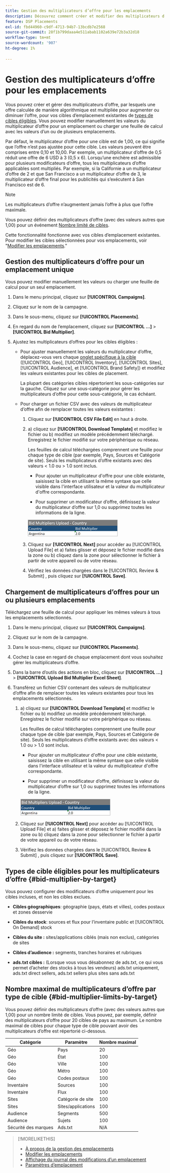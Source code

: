 ```yaml
---
title: Gestion des multiplicateurs d’offre pour les emplacements
description: Découvrez comment créer et modifier des multiplicateurs d’offre pour vos cibles d’emplacement.
feature: DSP Placements
exl-id: fbd44960-c9df-4713-94b7-13bcdb7e2568
source-git-commit: 28f1b799daaa4e511abab1102a639e72b3a32d18
workflow-type: tm+mt
source-wordcount: '907'
ht-degree: 1%

---
```


# Gestion des multiplicateurs d’offre pour les emplacements

Vous pouvez créer et gérer des multiplicateurs d’offre, par lesquels une offre calculée de manière algorithmique est multipliée pour augmenter ou diminuer l’offre, pour vos cibles d’emplacement existantes de [types de cibles éligibles](#bid-multiplier-by-target). Vous pouvez modifier manuellement les valeurs du multiplicateur d’offre pour un emplacement ou charger une feuille de calcul avec les valeurs d’un ou de plusieurs emplacements.

Par défaut, le multiplicateur d’offre pour une cible est de 1,00, ce qui signifie que l’offre n’est pas ajustée pour cette cible. Les valeurs peuvent être comprises entre 0,10 et 10,00. Par exemple, un multiplicateur d’offre de 0,5 réduit une offre de 6 USD à 3 (0,5 x 6). Lorsqu’une enchère est admissible pour plusieurs modificateurs d’offre, tous les multiplicateurs d’offre applicables sont multipliés. Par exemple, si la Californie a un multiplicateur d’offre de 2 et que San Francisco a un multiplicateur d’offre de 3, le multiplicateur d’offre final pour les publicités qui s’exécutent à San Francisco est de 6.

>[!NOTE]
>
>Les multiplicateurs d’offre n’augmentent jamais l’offre à plus que l’offre maximale.

Vous pouvez définir des multiplicateurs d’offre (avec des valeurs autres que 1,00) pour un événement [Nombre limité de cibles](#bid-multiplier-limits-by-target).

Cette fonctionnalité fonctionne avec vos cibles d’emplacement existantes. Pour modifier les cibles sélectionnées pour vos emplacements, voir &quot;[Modifier les emplacements](/help/dsp/campaign-management/placements/placement-edit.md).&quot;

## Gestion des multiplicateurs d’offre pour un emplacement unique

Vous pouvez modifier manuellement les valeurs ou charger une feuille de calcul pour un seul emplacement.

1. Dans le menu principal, cliquez sur **[!UICONTROL Campaigns]**.

1. Cliquez sur le nom de la campagne.

1. Dans le sous-menu, cliquez sur **[!UICONTROL Placements]**.

1. En regard du nom de l’emplacement, cliquez sur  **[!UICONTROL ...]** > **[!UICONTROL Bid Multiplier]**.

1. Ajustez les multiplicateurs d’offres pour les cibles éligibles :

   * Pour ajuster manuellement les valeurs du multiplicateur d’offre, déplacez-vous vers chaque [onglet spécifique à la cible](#bid-multiplier-by-target) ([!UICONTROL Geo], [!UICONTROL Inventory], [!UICONTROL Sites], [!UICONTROL Audience], et [!UICONTROL Brand Safety]) et modifiez les valeurs existantes pour les cibles de placement.

     La plupart des catégories cibles répertorient les sous-catégories sur la gauche. Cliquez sur une sous-catégorie pour gérer les multiplicateurs d’offre pour cette sous-catégorie, le cas échéant.

   * Pour charger un fichier CSV avec des valeurs de multiplicateur d’offre afin de remplacer toutes les valeurs existantes :

      1. Cliquez sur **[!UICONTROL CSV File Edit]** en haut à droite.

      1. a) cliquez sur **[!UICONTROL Download Template]** et modifiez le fichier ou b) modifiez un modèle précédemment téléchargé. Enregistrez le fichier modifié sur votre périphérique ou réseau.

         Les feuilles de calcul téléchargées comprennent une feuille pour chaque type de cible (par exemple, Pays, Sources et Catégorie de site). Seuls les multiplicateurs d’offre existants avec des valeurs &lt; 1.0 ou > 1.0 sont inclus.

         * Pour ajouter un multiplicateur d&#39;offre pour une cible existante, saisissez la cible en utilisant la même syntaxe que celle visible dans l&#39;interface utilisateur et la valeur du multiplicateur d&#39;offre correspondante.

         * Pour supprimer un modificateur d’offre, définissez la valeur du multiplicateur d’offre sur 1,0 ou supprimez toutes les informations de la ligne.

         ![Exemple de ligne dans un fichier de feuille de calcul de multiplicateur d’offre](/help/dsp/assets/bid-multiplier-spreadsheet.png "Exemple de ligne dans un fichier de feuille de calcul de multiplicateur d’offre")

      1. Cliquez sur **[!UICONTROL Next]** pour accéder au [!UICONTROL Upload File] et a) faites glisser et déposez le fichier modifié dans la zone ou b) cliquez dans la zone pour sélectionner le fichier à partir de votre appareil ou de votre réseau.

      1. Vérifiez les données chargées dans le [!UICONTROL Review & Submit] , puis cliquez sur **[!UICONTROL Save]**.

## Chargement de multiplicateurs d’offres pour un ou plusieurs emplacements

Téléchargez une feuille de calcul pour appliquer les mêmes valeurs à tous les emplacements sélectionnés.

1. Dans le menu principal, cliquez sur **[!UICONTROL Campaigns]**.

1. Cliquez sur le nom de la campagne.

1. Dans le sous-menu, cliquez sur **[!UICONTROL Placements]**.

1. Cochez la case en regard de chaque emplacement dont vous souhaitez gérer les multiplicateurs d’offre.

1. Dans la barre d’outils des actions en bloc, cliquez sur **[!UICONTROL ...]** > **[!UICONTROL Upload Bid Multiplier Excel Sheet]**.

1. Transférez un fichier CSV contenant des valeurs de multiplicateur d’offre afin de remplacer toutes les valeurs existantes pour tous les emplacements sélectionnés.

   1. a) cliquez sur **[!UICONTROL Download Template]** et modifiez le fichier ou b) modifiez un modèle précédemment téléchargé. Enregistrez le fichier modifié sur votre périphérique ou réseau.

      Les feuilles de calcul téléchargées comprennent une feuille pour chaque type de cible (par exemple, Pays, Sources et Catégorie de site). Seuls les multiplicateurs d’offre existants avec des valeurs &lt; 1.0 ou > 1.0 sont inclus.

      * Pour ajouter un multiplicateur d&#39;offre pour une cible existante, saisissez la cible en utilisant la même syntaxe que celle visible dans l&#39;interface utilisateur et la valeur du multiplicateur d&#39;offre correspondante.

      * Pour supprimer un modificateur d’offre, définissez la valeur du multiplicateur d’offre sur 1,0 ou supprimez toutes les informations de la ligne.

      ![Exemple de ligne dans un fichier de feuille de calcul de multiplicateur d’offre](/help/dsp/assets/bid-multiplier-spreadsheet.png "Exemple de ligne dans un fichier de feuille de calcul de multiplicateur d’offre")

   1. Cliquez sur **[!UICONTROL Next]** pour accéder au [!UICONTROL Upload File] et a) faites glisser et déposez le fichier modifié dans la zone ou b) cliquez dans la zone pour sélectionner le fichier à partir de votre appareil ou de votre réseau.

   1. Vérifiez les données chargées dans le [!UICONTROL Review & Submit] , puis cliquez sur **[!UICONTROL Save]**.

## Types de cible éligibles pour les multiplicateurs d’offre {#bid-multiplier-by-target}

Vous pouvez configurer des modificateurs d’offre uniquement pour les cibles incluses, et non les cibles exclues.

* **Cibles géographiques**: géographie (pays, états et villes), codes postaux et zones desservie

* **Cibles du stock**: sources et flux pour l’inventaire public et [!UICONTROL On Demand] stock

* **Cibles du site :** sites/applications ciblés (mais non exclus), catégories de sites

* **Cibles d’audience :** segments, tranches horaires et rubriques

* **ads.txt cibles :** (Lorsque vous vous désabonnez de ads.txt, ce qui vous permet d’acheter des stocks à tous les vendeurs) ads.txt uniquement, ads.txt direct sellers, ads.txt sellers plus sites sans ads.txt <!-- bid multipliers for the different subsets of inventory; not available when the placement targets only one subset -->

## Nombre maximal de multiplicateurs d’offre par type de cible {#bid-multiplier-limits-by-target}

Vous pouvez définir des multiplicateurs d’offre (avec des valeurs autres que 1,00) pour un nombre limité de cibles. Vous pouvez, par exemple, définir des multiplicateurs d’offre pour 20 cibles de pays au maximum. Le nombre maximal de cibles pour chaque type de cible pouvant avoir des multiplicateurs d’offre est répertorié ci-dessous.

| Catégorie | Paramètre | Nombre maximal |
| -------- | --------- | ----- |
| Géo | Pays | 20 |
| Géo | État | 100 |
| Géo | Ville | 100 |
| Géo | Métro | 100 |
| Géo | Codes postaux | 100 |
| Inventaire | Sources | 100 |
| Inventaire | Flux | 100 |
| Sites | Catégorie de site | 100 |
| Sites | Sites/applications | 100 |
| Audience | Segments | 500 |
| Audience | Sujets | 100 |
| Sécurité des marques | Ads.txt | N/A |

>[!MORELIKETHIS]
>
>* [À propos de la gestion des emplacements](placement-about.md)
>* [Modifier les emplacements](placement-edit.md)
>* [Affichage du journal des modifications d’un emplacement](placement-change-log.md)
>* [Paramètres d’emplacement](placement-settings.md)
